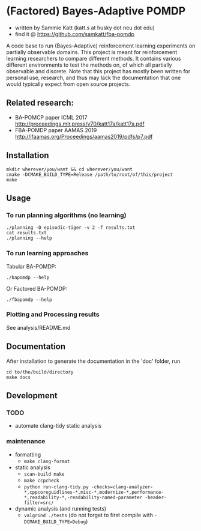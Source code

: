 # (Factored) Bayes-Adaptive POMDP

* written by Sammie Katt (katt.s at husky dot neu dot edu)
* find it @ https://github.com/samkatt/fba-pomdp

A code base to run (Bayes-Adaptive) reinforcement learning experiments on
partially observable domains. This project is meant for reinforcement learning
researchers to compare different methods. It contains various different
environments to test the methods on, of which all partially observable and
discrete. Note that this project has mostly been written for personal use,
research, and thus may lack the documentation that one would typically expect
from open source projects.

## Related research:
* BA-POMCP paper ICML 2017 http://proceedings.mlr.press/v70/katt17a/katt17a.pdf
* FBA-POMDP paper AAMAS 2019 http://ifaamas.org/Proceedings/aamas2019/pdfs/p7.pdf

## Installation

```console
mkdir wherever/you/want && cd wherever/you/want
cmake -DCMAKE_BUILD_TYPE=Release /path/to/root/of/this/project
make
```

## Usage

### To run planning algorithms (no learning)

```console
./planning -D episodic-tiger -v 2 -f results.txt
cat results.txt
./planning --help
```

### To run learning approaches

Tabular BA-POMDP:
```console
./bapomdp --help
```

Or Factored BA-POMDP:
```console
./fbapomdp --help
```

### Plotting and Processing results

See analysis/README.md

## Documentation

After installation to generate the documentation in the 'doc' folder, run 

``` console
cd to/the/build/directory
make docs
```

## Development

### TODO

* automate clang-tidy static analysis

### maintenance
* formatting
    - ``` make clang-format ```
* static analysis
    - ``` scan-build make ```
    - ``` make ccpcheck ```
    - ``` python run-clang-tidy.py -checks=clang-analyzer-*,cppcoreguidlines-*,misc-*,modernize-*,performance-*,readability-*,-readability-named-parameter -header-filter=src/ ```
* dynamic analysis (and running tests)
    - ``` valgrind ./tests ``` (do not forget to first compile with ``` -DCMAKE_BUILD_TYPE=Debug ```)
